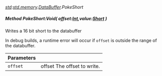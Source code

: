 _[std](../../modules/std/std-module.md):[std.memory](../../modules/std/std-memory.md).[DataBuffer](../../modules/std/std-memory-databuffer.md).PokeShort_
##### Method PokeShort:Void( offset:[Int](../../modules/wonkey/wonkey-types-int.md),value:[Short](../../modules/wonkey/wonkey-types-short.md) )
Writes a 16 bit short to the databuffer

In debug builds, a runtime error will occur if `offset` is outside the range of the databuffer.

| Parameters |    |
|:-----------|:---|
| `offset` | offset The offset to write. |

